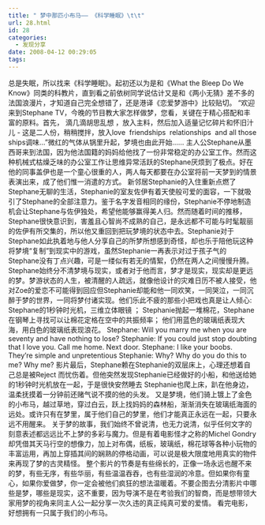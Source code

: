 ```yaml
---
title: " 梦中那匹小布马—— 《科学睡眠》\t\t"
url: 28.html
id: 28
categories:
  - 发现分享
date: 2008-04-12 00:29:05
tags:
---
```


总是失眠，所以找来《科学睡眠》。起初还以为是和《What the Bleep Do We Know》同类的科教片，直到看之前依树同学说估计又是和《两小无猜》差不多的法国浪漫片，才知道自己完全想错了，还是港译《恋爱梦游中》比较贴切。 “欢迎来到Stephane TV，今晚的节目教大家怎样做梦，您看，关键在于精心搭配和丰富的原料。首先， 滴几滴胡思乱想 ，放入主料，然后加入适量记忆碎片和怀旧汁儿 - 这是二人份，稍稍搅拌，放入love  friendships  relationships  and all those ships调味…”微红的气体从锅里升起，梦境也由此开始…… 主人公Stephane从墨西哥来到法国，因为他法国籍的妈妈给他找了一份非常稳定的办公室工作。然而这种机械式枯燥乏味的办公室工作让思维异常活跃的Stephane厌烦到了极点。好在他的同事盖伊也是一个童心很重的人，两人每天都要在办公室将前一天梦到的情景表演出来，成了他们惟一消遣的方式。 新邻居Stephanie的入住重新点燃了Stephane无聊的生活，Stephanie的室友佐伊有着天使般可爱的面容，一下就吸引了Stephane的全部注意力。鉴于名字发音相同的缘份，Stephanie不停地制造机会让Stephane与佐伊独处，希望他能够赢得美人归。然而随着时间的推移，Stephane很快意识到，害羞且心智尚不成熟的自己，是永远都不可能与时髦靓丽的佐伊有所交集的，所以他又重回到把玩梦境的状态中去。Stephanie对于Stephane如此执着地与他人分享自己的所梦所想感到奇怪，却也乐于陪他玩这种将梦境“复制”到现实中的游戏，虽然Stephanie一再表示对过于孩子气的Stephane没有丁点兴趣，可是一缕似有若无的情絮，仍然在两人之间慢慢升腾。 Stephane始终分不清梦境与现实，或者对于他而言，梦才是现实，现实却是更远的梦。梦游状态的人生，被清醒的人疏远，就像他设计的灾难日历不被人接受，他对Zoe的爱恋不可能得到回应但Stephanie却能和他一同欢笑，一同哭泣，一同沉醉于梦的世界，一同将梦付诸实现。他们乐此不疲的那些小把戏也真是让人倾心: Stephane的1秒钟时光机，三维立体眼镜 ； Stephanie抛起一堆棉花，Stephane在钢琴上寻找可以让棉花定格在空中的共振频率； 他们用蓝色的玻璃纸表现大海，用白色的玻璃纸表现浪花。 Stephane: Will you marry me when you are seventy and have nothing to lose? Stephanie: If you could just stop doubting that I love you. Call me home. Next door. Stephane: I like your boobs. They’re simple and unpretentious Stephanie: Why? Why do you do this to me? Why me? 影片最后，Stephane赖在Stephanie的双层床上，心理还想着自己总是被Reject 而忧伤着。但他突然发现Stephanie已经做好的小船，和他送给她的1秒钟时光机放在一起，于是很快安然睡去 Stephanie也爬上床，趴在他身边，温柔抚摸着一分钟前还赌气说不摸的他的头发。 又是梦境，他们骑上镀上了金色的小布马，越过草地，穿过白云，跃上找妈妈的森林船，渐渐消失在玻璃纸海面的远处。或许只有在梦里，属于他们自己的梦里，他们才能真正永远在一起，只要永远不用醒来。 关于梦的故事，我们始终不曾说清，也无力说清，似乎任何文字的刻意表述都远远比不上梦的多彩与魔力。但是有着电影怪才之称的Michel Gondry却凭借其天马行空的想像力，加上对布偶，纸板，玻璃纸，棉花球等各种小玩物的丰富运用，再加上穿插其间的娴熟的停格动画，可以说是极大限度地用真实的物件来再现了梦的古灵精怪。 整个影片的节奏是有些绵长的，正像一场永远也醒不来的梦，有些无序，有些华丽，有些温温吞吞，也有些湿润的冷意。但如果你有童心，如果你爱做梦，你一定会被他们疯狂的想法温暖着。不要企图去分清影片中哪些是梦，哪些是现实，这不重要，因为导演不是在考验我们的智商，而是想带领大家用梦的视角来同主人公一起分享一次久违的真正纯真可爱的爱情。 看完电影，好想拥有一只属于我们的小布马。